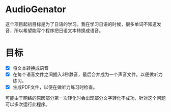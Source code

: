 # AudioGenator
这个项目起初目标是为了日语的学习。我在学习日语的时候，很多单词不知道发音，所以希望能写个程序把日语文本转换成语音。

# 目标
- [x] 将文本转换成语音
- [x] 在每个语音文件之间插入3秒静音，最后合并成为一个声音文件。以便做听力练习。
- [x] 生成PDF文件，以便在做听力练习时检查。

可能由于网络的原因部分第一次转化时会出现部分文字转化不成功，针对这个问题可以多次运行此程序。
